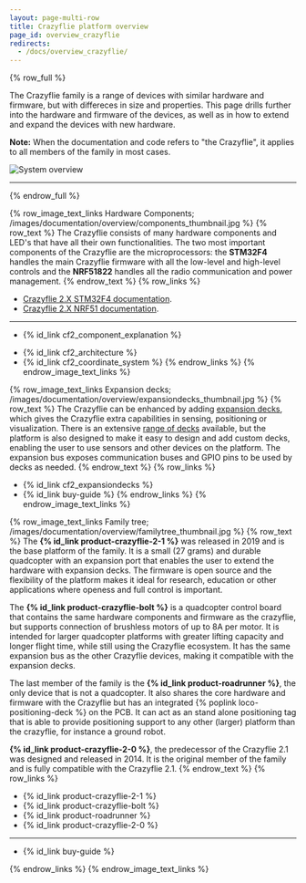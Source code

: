 ```yaml
---
layout: page-multi-row
title: Crazyflie platform overview
page_id: overview_crazyflie
redirects:
  - /docs/overview_crazyflie/
---
```

{% row_full %}

The Crazyflie family is a range of devices with similar hardware and firmware, but with differeces in size and properties. This page drills further into the hardware and firmware of the devices, as well as in how to extend and expand the devices with new hardware.

**Note:** When the documentation and code refers to "the Crazyflie", it applies to all members of the family in most cases.

![System overview](/images/documentation/overview/platform_overview.jpg)

---

{% endrow_full %}



{% row_image_text_links Hardware Components; /images/documentation/overview/components_thumbnail.jpg %}
{% row_text %}
The Crazyflie consists of many hardware components and LED's that have all their own functionalities. The two most important components of the Crazyflie are the microprocessors: the **STM32F4** handles the main Crazyflie firmware with all the low-level and high-level controls and the **NRF51822** handles all the radio communication and power management.
{% endrow_text %}
{% row_links %}
- [Crazyflie 2.X STM32F4 documentation](/documentation/repository/crazyflie-firmware/master/).
- [Crazyflie 2.X NRF51 documentation](/documentation/repository/crazyflie2-nrf-firmware/master/).

---

- {% id_link cf2_component_explanation %}
* {% id_link cf2_architecture %}
* {% id_link cf2_coordinate_system %}
{% endrow_links %}
{% endrow_image_text_links %}


{% row_image_text_links Expansion decks; /images/documentation/overview/expansiondecks_thumbnail.jpg %}
{% row_text %}
The Crazyflie can be enhanced by adding [expansion decks](https://store.bitcraze.io/collections/decks), which gives the Crazyflie extra capabilities in sensing, positioning or visualization. There is an extensive [range of decks](https://store.bitcraze.io/collections/decks) available, but the platform is also designed to make it easy to design and add custom decks, enabling the user to use sensors and other devices on the platform. The expansion bus exposes communication buses and GPIO pins to be used by decks as needed.
{% endrow_text %}
{% row_links %}
* {% id_link cf2_expansiondecks %}
* {% id_link buy-guide %}
{% endrow_links %}
{% endrow_image_text_links %}

{% row_image_text_links Family tree; /images/documentation/overview/familytree_thumbnail.jpg %}
{% row_text %}
The **{% id_link product-crazyflie-2-1 %}** was released in 2019 and is the base platform of the family. It is a small (27 grams) and durable quadcopter with an expansion port that enables the user to extend the hardware with expansion decks. The firmware is open source and the flexibility of the platform makes it ideal for research, education or other applications where openess and full control is important.

The **{% id_link product-crazyflie-bolt %}** is a quadcopter control board that contains the same hardware components and firmware as the crazyflie, but supports connection of brushless motors of up to 8A per motor. It is intended for larger quadcopter platforms with greater lifting capacity and longer flight time, while still using the Crazyflie ecosystem. It has the same expansion bus as the other Crazyflie devices, making it compatible with the expansion decks.

The last member of the family is the **{% id_link product-roadrunner %}**, the only device that is not a quadcopter. It also shares the core hardware and firmware with the Crazyflie but has an integrated {% poplink loco-positioning-deck %} on the PCB. It can act as an stand alone positioning tag that is able to provide positioning support to any other (larger) platform than the crazyflie, for instance a ground robot.

**{% id_link product-crazyflie-2-0 %}**, the predecessor of the Crazyflie 2.1 was designed and released in 2014. It is the original member of the family and is fully compatible with the Crazyflie 2.1.
{% endrow_text %}
{% row_links %}
* {% id_link product-crazyflie-2-1 %}
* {% id_link product-crazyflie-bolt %}
* {% id_link product-roadrunner %}
* {% id_link product-crazyflie-2-0 %}

-----

* {% id_link buy-guide %}




{% endrow_links %}
{% endrow_image_text_links %}
